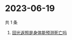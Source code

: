 # 2023-06-19

共 1 条

<!-- BEGIN -->
<!-- 最后更新时间 Mon Jun 19 2023 02:10:19 GMT+0800 (China Standard Time) -->

1. [回光返照是身体能预测死亡吗](https://www.zhihu.com/search?q=回光返照是身体能预测死亡吗)

<!-- END -->
